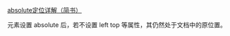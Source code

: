 [absolute定位详解（简书）](https://www.jianshu.com/p/a3da5e27d22b)

元素设置 absolute 后，若不设置 left top 等属性，其仍然处于文档中的原位置。